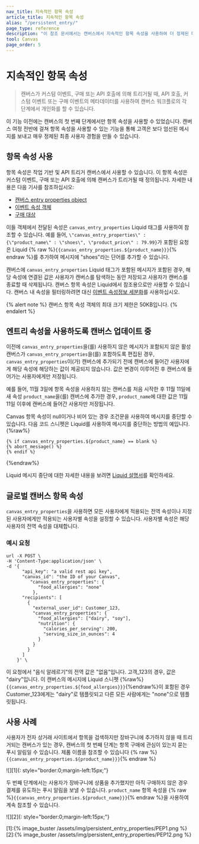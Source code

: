 ```yaml
---
nav_title: 지속적인 항목 속성
article_title: 지속적인 항목 속성
alias: "/persistent_entry/"
page_type: reference
description: "이 참조 문서에서는 캔버스에서 지속적인 항목 속성을 사용하여 더 정제된 메시지를 보내고 매우 정교한 최종 사용자 경험을 만드는 방법을 설명합니다."
tool: Canvas
page_order: 5
---
```


# 지속적인 항목 속성

> 캔버스가 커스텀 이벤트, 구매 또는 API 호출에 의해 트리거될 때, API 호출, 커스텀 이벤트 또는 구매 이벤트의 메타데이터를 사용하여 캔버스 워크플로의 각 단계에서 개인화를 할 수 있습니다. 

이 기능 이전에는 캔버스의 첫 번째 단계에서만 항목 속성을 사용할 수 있었습니다. 캔버스 여정 전반에 걸쳐 항목 속성을 사용할 수 있는 기능을 통해 고객은 보다 엄선된 메시지를 보내고 매우 정제된 최종 사용자 경험을 만들 수 있습니다.

## 항목 속성 사용

항목 속성은 작업 기반 및 API 트리거 캔버스에서 사용할 수 있습니다. 이 항목 속성은 커스텀 이벤트, 구매 또는 API 호출에 의해 캔버스가 트리거될 때 정의됩니다. 자세한 내용은 다음 기사를 참조하십시오:
- [캔버스 entry properties object]({{site.baseurl}}/api/objects_filters/canvas_entry_properties_object/)
- [이벤트 속성 객체]({{site.baseurl}}/api/objects_filters/event_object/)
- [구매 대상]({{site.baseurl}}/api/objects_filters/purchase_object/#purchase-product_id)

이들 객체에서 전달된 속성은 `canvas_entry_properties` Liquid 태그를 사용하여 참조할 수 있습니다. 예를 들어, `\"canvas_entry_properties\" : {\"product_name\" : \"shoes\", \"product_price\" : 79.99}`가 포함된 요청은 Liquid {% raw %}`{{canvas_entry_properties.${product_name}}}`{% endraw %}를 추가하여 메시지에 "shoes"라는 단어를 추가할 수 있습니다.

캔버스에 `canvas_entry_properties` Liquid 태그가 포함된 메시지가 포함된 경우, 해당 속성에 연결된 값은 사용자가 캔버스를 탐색하는 동안 저장되고 사용자가 캔버스를 종료할 때 삭제됩니다. 캔버스 항목 속성은 Liquid에서 참조용으로만 사용할 수 있습니다. 캔버스 내 속성을 필터링하려면 대신 [이벤트 속성정보 세분화]({{site.baseurl}}/user_guide/data_and_analytics/custom_data/custom_events/nested_objects/)를 사용하십시오.

{% alert note %}
캔버스 항목 속성 객체의 최대 크기 제한은 50KB입니다.
{% endalert %}

## 엔트리 속성을 사용하도록 캔버스 업데이트 중

이전에 `canvas_entry_properties`을(를) 사용하지 않은 메시지가 포함되지 않은 활성 캔버스가 `canvas_entry_properties`을(를) 포함하도록 편집된 경우, `canvas_entry_properties`이(가) 캔버스에 추가되기 전에 캔버스에 들어간 사용자에게 해당 속성에 해당하는 값이 제공되지 않습니다. 값은 변경이 이루어진 후 캔버스에 들어가는 사용자에게만 저장됩니다.

예를 들어, 11월 3일에 항목 속성을 사용하지 않는 캔버스를 처음 시작한 후 11월 11일에 새 속성 `product_name`을(를) 캔버스에 추가한 경우, `product_name`에 대한 값은 11월 11일 이후에 캔버스에 들어간 사용자만 저장됩니다.

Canvas 항목 속성이 null이거나 비어 있는 경우 조건문을 사용하여 메시지를 중단할 수 있습니다. 다음 코드 스니펫은 Liquid를 사용하여 메시지를 중단하는 방법의 예입니다.
{%raw%}
```
{% if canvas_entry_properties.${product_name} == blank %}
{% abort_message() %}
{% endif %}
```
{%endraw%}

Liquid 메시지 중단에 대한 자세한 내용을 보려면 [Liquid 설명서]({{site.baseurl}}/user_guide/personalization_and_dynamic_content/liquid/aborting_messages/#aborting-messages)를 확인하세요.

## 글로벌 캔버스 항목 속성

`canvas_entry_properties`을 사용하면 모든 사용자에게 적용되는 전역 속성이나 지정된 사용자에게만 적용되는 사용자별 속성을 설정할 수 있습니다. 사용자별 속성은 해당 사용자의 전역 속성을 대체합니다.

### 예시 요청

```
url -X POST \
-H 'Content-Type:application/json' \
-d '{
      "api_key": "a valid rest api key",
      "canvas_id": "the ID of your Canvas",
         "canvas_entry_properties": {
            "food_allergies": "none"
          },
      "recipients": [
        {
          "external_user_id": Customer_123,
          "canvas_entry_properties": {
            "food_allergies": ["dairy", "soy"],
            "nutrition": {
              "calories_per_serving": 200,
              "serving_size_in_ounces": 4
            }
          }
        }
      ]
    }' \
```
 
이 요청에서 "음식 알레르기"의 전역 값은 "없음"입니다. 고객_123의 경우, 값은 "dairy"입니다. 이 캔버스의 메시지에 Liquid 스니펫 {%raw%}`{{canvas_entry_properties.${food_allergies}}}`{%endraw%}이 포함된 경우 Customer_123에게는 "dairy"로 템플릿되고 다른 모든 사람에게는 "none"으로 템플릿됩니다. 

## 사용 사례

사용자가 전자 상거래 사이트에서 항목을 검색하지만 장바구니에 추가하지 않을 때 트리거되는 캔버스가 있는 경우, 캔버스의 첫 번째 단계는 항목 구매에 관심이 있는지 묻는 푸시 알림일 수 있습니다. 제품 이름을 참조할 수 있습니다 {% raw %}`{{canvas_entry_properties.${product_name}}}`{% endraw %}

![][1]{: style="border:0;margin-left:15px;"}

두 번째 단계에서는 사용자가 장바구니에 상품을 추가했지만 아직 구매하지 않은 경우 결제를 유도하는 푸시 알림을 보낼 수 있습니다. `product_name` 항목 속성을 {% raw %}`{{canvas_entry_properties.${product_name}}}`{% endraw %}을 사용하여 계속 참조할 수 있습니다.

![][2]{: style="border:0;margin-left:15px;"}

[1]:{% image_buster /assets/img/persistent_entry_properties/PEP1.png %}
[2]:{% image_buster /assets/img/persistent_entry_properties/PEP12.png %}
